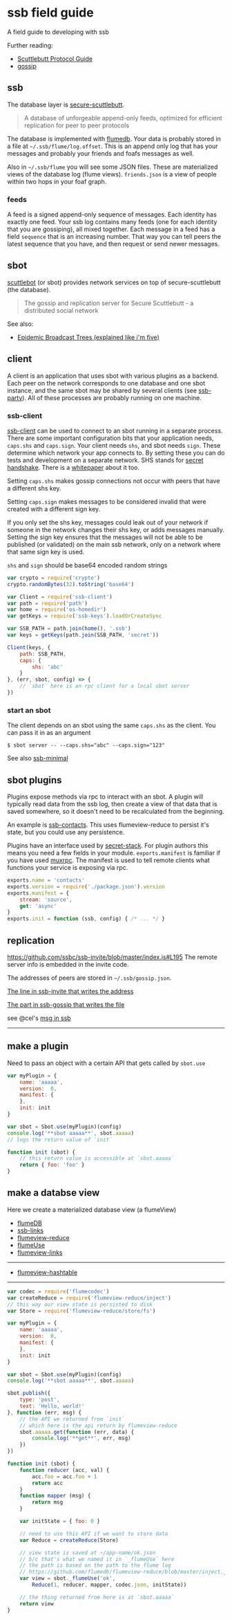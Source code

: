 # ssb field guide
A field guide to developing with ssb

Further reading:
* [Scuttlebutt Protocol Guide](https://ssbc.github.io/scuttlebutt-protocol-guide/)
* [gossip](https://github.com/nichoth/ssb-field-guide/blob/master/gossip.md)



## ssb

The database layer is [secure-scuttlebutt](https://github.com/ssbc/secure-scuttlebutt). 

> A database of unforgeable append-only feeds, optimized for efficient replication for peer to peer protocols

The database is implemented with [flumedb](https://github.com/flumedb/flumedb). Your data is probably stored in a file at `~/.ssb/flume/log.offset`. This is an append only log that has your messages and probably your friends and foafs messages as well.

Also in `~/.ssb/flume` you will see some JSON files. These are materialized views of the database log (flume views). `friends.json` is a view of people within two hops in your foaf graph.

### feeds

A feed is a signed append-only sequence of messages. Each identity has exactly one feed. Your ssb log contains many feeds (one for each identity that you are gossiping), all mixed together. Each message in a feed has a field `sequence` that is an increasing number. That way you can tell peers the latest sequence that you have, and then request or send newer messages.


## sbot

[scuttlebot](https://github.com/ssbc/scuttlebot) (or sbot) provides network services on top of secure-scuttlebutt (the database).

> The gossip and replication server for Secure Scuttlebutt - a distributed social network

See also:

* [Epidemic Broadcast Trees (explained like i'm five)](gossip.md)


## client

A client is an application that uses sbot with various plugins as a backend. Each peer on the network corresponds to one database and one sbot instance, and the same sbot may be shared by several clients (see [ssb-party](https://www.npmjs.com/package/ssb-party)). All of these processes are probably running on one machine.

### ssb-client

[ssb-client](https://github.com/ssbc/ssb-client) can be used to connect to an sbot running in a separate process. There are some important configuration bits that your application needs, `caps.shs` and `caps.sign`. Your client needs `shs`, and sbot needs `sign`. These determine which network your app connects to. By setting these you can do tests and development on a separate network. SHS stands for [secret handshake](https://github.com/auditdrivencrypto/secret-handshake). There is a [whitepaper](http://dominictarr.github.io/secret-handshake-paper/shs.pdf) about it too.

Setting `caps.shs` makes gossip connections not occur with peers that have a different shs key.

Setting `caps.sign` makes messages to be considered invalid that were created with a different sign key.

If you only set the shs key, messages could leak out of your network if someone in the network changes their shs key, or adds messages manually. Setting the sign key ensures that the messages will not be able to be published (or validated) on the main ssb network, only on a network where that same sign key is used.

`shs` and `sign` should be base64 encoded random strings
```js
var crypto = require('crypto')
crypto.randomBytes(32).toString('base64')
```

```js
var Client = require('ssb-client')
var path = require('path')
var home = require('os-homedir')
var getKeys = require('ssb-keys').loadOrCreateSync

var SSB_PATH = path.join(home(), '.ssb')
var keys = getKeys(path.join(SSB_PATH, 'secret'))

Client(keys, {
    path: SSB_PATH,
    caps: {
        shs: 'abc'
    }
}, (err, sbot, config) => {
    // `sbot` here is an rpc client for a local sbot server 
})
```

### start an sbot

The client depends on an sbot using the same `caps.shs` as the client. You can pass it in as an argument

    $ sbot server -- --caps.shs="abc" --caps.sign="123"


See also [ssb-minimal](https://github.com/av8ta/ssb-minimal)



## sbot plugins 

Plugins expose methods via rpc to interact with an sbot. A plugin will typically read data from the ssb log, then create a view of that data that is saved somewhere, so it doesn't need to be recalculated from the beginning. 

An example is [ssb-contacts](https://github.com/ssbc/ssb-contacts). This uses flumeview-reduce to persist it's state, but you could use any persistence.

Plugins have an interface used by [secret-stack](https://github.com/ssbc/secret-stack). For plugin authors this means you need a few fields in your module. `exports.manifest` is familiar if you have used [muxrpc](https://github.com/ssbc/muxrpc). The manifest is used to tell remote clients what functions your service is exposing via rpc.

```js
exports.name = 'contacts'
exports.version = require('./package.json').version
exports.manifest = {
    stream: 'source',
    get: 'async'
}
exports.init = function (ssb, config) { /* ... */ }
```


## replication
https://github.com/ssbc/ssb-invite/blob/master/index.js#L195
The remote server info is embedded in the invite code.

The addresses of peers are  stored in `~/.ssb/gossip.json`.

[The line in ssb-invite that writes the address](https://github.com/ssbc/ssb-invite/blob/master/index.js#L263)

[The part in ssb-gossip that writes the file](https://github.com/ssbc/ssb-gossip/blob/04b17c781b983980b318d9a0701060d0f831f7a7/index.js#L420)


see @cel's [msg in ssb](https://viewer.scuttlebot.io/%250KAk8CvE7hNeV4GAFyzYdW8Qy%2Bb47tH%2F5O3RdH4znu0%3D.sha256)

---------------------------------------

## make a plugin
Need to pass an object with a certain API that gets called by `sbot.use`

```js
var myPlugin = {
    name: 'aaaaa',
    version:  0,
    manifest: {
    },
    init: init
}

var sbot = Sbot.use(myPlugin)(config)
console.log('**sbot aaaaa**', sbot.aaaaa)
// logs the return value of `init`

function init (sbot) {
    // this return value is accessible at `sbot.aaaaa`
    return { foo: 'foo' }
}
```

## make a databse view
Here we create a materialized database view (a flumeView)

* [flumeDB](https://github.com/flumedb/flumedb)
* [ssb-links](https://github.com/ssbc/ssb-links/blob/master/index.js)
* [flumeview-reduce](https://github.com/flumedb/flumeview-reduce)
* [flumeUse](https://github.com/ssbc/ssb-db#db_flumeuse-view)
* [flumeview-links](https://github.com/flumedb/flumeview-links)
-------------------
* [flumeview-hashtable](https://github.com/flumedb/flumeview-hashtable)
-----------------------------

```js
var codec = require('flumecodec')
var createReduce = require('flumeview-reduce/inject')
// this way our view state is persisted to disk
var Store = require('flumeview-reduce/store/fs')

var myPlugin = {
    name: 'aaaaa',
    version:  0,
    manifest: {
    },
    init: init
}

var sbot = Sbot.use(myPlugin)(config)
console.log('**sbot aaaaa**', sbot.aaaaa)

sbot.publish({
    type: 'post',
    text: 'Hello, world!'
}, function (err, msg) {
    // the API we returned from `init`
    // which here is the api return by flumeview-reduce 
    sbot.aaaaa.get(function (err, data) {
        console.log('**get**', err, msg)
    })
})

function init (sbot) {
    function reducer (acc, val) {
        acc.foo = acc.foo + 1
        return acc
    }
    function mapper (msg) {
        return msg
    }

    var initState = { foo: 0 }

    // need to use this API if we want to store data
    var Reduce = createReduce(Store)

    // view state is saved at ~/app-name/ok.json
    // b/c that's what we named it in `_flumeUse` here
    // the path is based on the path to the flume log
    // https://github.com/flumedb/flumeview-reduce/blob/master/inject.js#L90
    var view = sbot._flumeUse('ok',
        Reduce(1, reducer, mapper, codec.json, initState))

    // the thing returned from here is at `sbot.aaaaa`
    return view
}
```









